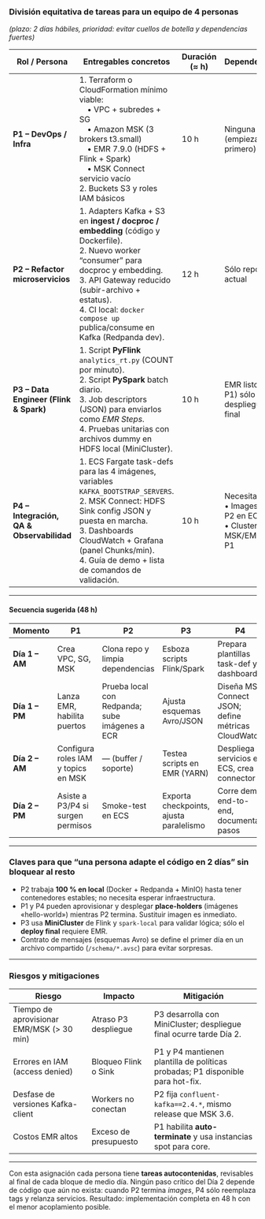 ### División equitativa de tareas para un equipo de **4 personas**

*(plazo: 2 días hábiles, prioridad: evitar cuellos de botella y dependencias fuertes)*

| Rol / Persona                             | Entregables concretos                                                                                                                                                                                                                                                        | Duración (≈ h) | Dependencias                                                  | Check-point clave                                                           |
| ----------------------------------------- | ---------------------------------------------------------------------------------------------------------------------------------------------------------------------------------------------------------------------------------------------------------------------------- | -------------- | ------------------------------------------------------------- | --------------------------------------------------------------------------- |
| **P1 – DevOps / Infra**                   | 1. Terraform o CloudFormation mínimo viable:<br> • VPC + subredes + SG<br> • Amazon MSK (3 brokers t3.small)<br> • EMR 7.9.0 (HDFS + Flink + Spark)<br> • MSK Connect servicio vacío<br>2. Buckets S3 y roles IAM básicos                                                    | 10 h           | Ninguna (empieza primero)                                     | Fin del **Día 1 AM**: recursos creados, endpoints listos                    |
| **P2 – Refactor microservicios**          | 1. Adapters Kafka + S3 en **ingest / docproc / embedding** (código y Dockerfile).<br>2. Nuevo worker “consumer” para docproc y embedding.<br>3. API Gateway reducido (subir-archivo + estatus).<br>4. CI local: `docker compose up` publica/consume en Kafka (Redpanda dev). | 12 h           | Sólo repo actual                                              | Fin del **Día 1 PM**: imágenes funcionan localmente; listo para subir a ECR |
| **P3 – Data Engineer (Flink & Spark)**    | 1. Script **PyFlink** `analytics_rt.py` (COUNT por minuto).<br>2. Script **PySpark** batch diario.<br>3. Job descriptors (JSON) para enviarlos como *EMR Steps*.<br>4. Pruebas unitarias con archivos dummy en HDFS local (MiniCluster).                                     | 10 h           | EMR listo (de P1) sólo para despliegue final                  | Fin del **Día 2 AM**: scripts validados en local/mini-cluster               |
| **P4 – Integración, QA & Observabilidad** | 1. ECS Fargate task-defs para las 4 imágenes, variables `KAFKA_BOOTSTRAP_SERVERS`.<br>2. MSK Connect: HDFS Sink config JSON y puesta en marcha.<br>3. Dashboards CloudWatch + Grafana (panel Chunks/min).<br>4. Guía de demo + lista de comandos de validación.              | 10 h           | Necesita:<br>• Images de P2 en ECR<br>• Cluster MSK/EMR de P1 | Fin del **Día 2 PM**: demo end-to-end pasa checklist                        |

---

#### **Secuencia sugerida (48 h)**

| Momento        | P1                                  | P2                                             | P3                                      | P4                                                  |
| -------------- | ----------------------------------- | ---------------------------------------------- | --------------------------------------- | --------------------------------------------------- |
| **Día 1 – AM** | Crea VPC, SG, MSK                   | Clona repo y limpia dependencias               | Esboza scripts Flink/Spark              | Prepara plantillas task-def y dashboard             |
| **Día 1 – PM** | Lanza EMR, habilita puertos         | Prueba local con Redpanda; sube imágenes a ECR | Ajusta esquemas Avro/JSON               | Diseña MSK Connect JSON; define métricas CloudWatch |
| **Día 2 – AM** | Configura roles IAM y topics en MSK | — (buffer / soporte)                           | Testea scripts en EMR (YARN)            | Despliega servicios en ECS, crea connector          |
| **Día 2 – PM** | Asiste a P3/P4 si surgen permisos   | Smoke-test en ECS                              | Exporta checkpoints, ajusta paralelismo | Corre demo end-to-end, documenta pasos              |

---

### Claves para que **“una persona adapte el código en 2 días”** sin bloquear al resto

* P2 trabaja **100 % en local** (Docker + Redpanda + MinIO) hasta tener contenedores estables; no necesita esperar infraestructura.
* P1 y P4 pueden aprovisionar y desplegar **place-holders** (imágenes «hello-world») mientras P2 termina. Sustituir imagen es inmediato.
* P3 usa **MiniCluster** de Flink y `spark-local` para validar lógica; sólo el **deploy final** requiere EMR.
* Contrato de mensajes (esquemas Avro) se define el primer día en un archivo compartido (`/schema/*.avsc`) para evitar sorpresas.

---

### Riesgos y mitigaciones

| Riesgo                                    | Impacto               | Mitigación                                                                     |
| ----------------------------------------- | --------------------- | ------------------------------------------------------------------------------ |
| Tiempo de aprovisionar EMR/MSK (> 30 min) | Atraso P3 despliegue  | P3 desarrolla con MiniCluster; despliegue final ocurre tarde Día 2.            |
| Errores en IAM (access denied)            | Bloqueo Flink o Sink  | P1 y P4 mantienen plantilla de políticas probadas; P1 disponible para hot-fix. |
| Desfase de versiones Kafka-client         | Workers no conectan   | P2 fija `confluent-kafka==2.4.*`, mismo release que MSK 3.6.                   |
| Costos EMR altos                          | Exceso de presupuesto | P1 habilita **auto-terminate** y usa instancias spot para core.                |

---

Con esta asignación cada persona tiene **tareas autocontenidas**, revisables al final de cada bloque de medio día. Ningún paso crítico del Día 2 depende de código que aún no exista: cuando P2 termina *images*, P4 sólo reemplaza tags y relanza servicios. Resultado: implementación completa en 48 h con el menor acoplamiento posible.
